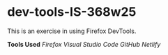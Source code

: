 # dev-tools-IS-368w25

This is an exercise in using Firefox DevTools.

**Tools Used**
*Firefox*
*Visual Studio Code*
*GitHub*
*Netlify*